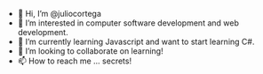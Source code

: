 - 👋 Hi, I’m @juliocortega
- 👀 I’m interested in computer software development and web development. 
- 🌱 I’m currently learning Javascript and want to start learning C#.
- 💞️ I’m looking to collaborate on learning!
- 📫 How to reach me ... secrets!

<!---
juliocortega/juliocortega is a ✨ special ✨ repository because its `README.md` (this file) appears on your GitHub profile.
You can click the Preview link to take a look at your changes.
--->

